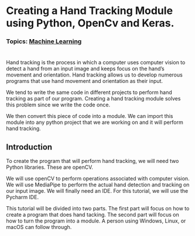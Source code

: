 # Creating a Hand Tracking Module using Python, OpenCv and Keras.

### Topics: <a href=https://https://azure.microsoft.com/ja-jp/products/machine-learning/#product-overview>Machine Learning</a>
#
Hand tracking is the process in which a computer uses computer vision to detect a hand from an input image and keeps focus on the hand’s movement and orientation. Hand tracking allows us to develop numerous programs that use hand movement and orientation as their input.

We tend to write the same code in different projects to perform hand tracking as part of our program. Creating a hand tracking module solves this problem since we write the code once.

We then convert this piece of code into a module. We can import this module into any python project that we are working on and it will perform hand tracking.

## Introduction

To create the program that will perform hand tracking, we will need two Python libraries. These are openCV.

We will use openCV to perform operations associated with computer vision. We will use MediaPipe to perform the actual hand detection and tracking on our input image. We will finally need an IDE. For this tutorial, we will use the Pycharm IDE.

This tutorial will be divided into two parts. The first part will focus on how to create a program that does hand tacking. The second part will focus on how to turn the program into a module. A person using Windows, Linux, or macOS can follow through.
